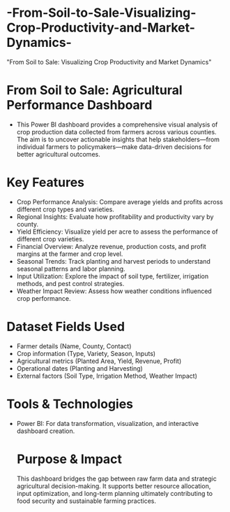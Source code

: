 # -From-Soil-to-Sale-Visualizing-Crop-Productivity-and-Market-Dynamics-
"From Soil to Sale: Visualizing Crop Productivity and Market Dynamics"
# From Soil to Sale: Agricultural Performance Dashboard
- This Power BI dashboard provides a comprehensive visual analysis of crop production data collected from farmers across various counties. The aim is to uncover actionable insights that help stakeholders—from individual farmers to policymakers—make data-driven decisions for better agricultural outcomes.
# Key Features
- Crop Performance Analysis: Compare average yields and profits across different crop types and varieties.
- Regional Insights: Evaluate how profitability and productivity vary by county.
- Yield Efficiency: Visualize yield per acre to assess the performance of different crop varieties.
- Financial Overview: Analyze revenue, production costs, and profit margins at the farmer and crop level.
- Seasonal Trends: Track planting and harvest periods to understand seasonal patterns and labor planning.
- Input Utilization: Explore the impact of soil type, fertilizer, irrigation methods, and pest control strategies.
- Weather Impact Review: Assess how weather conditions influenced crop performance.

# Dataset Fields Used
- Farmer details (Name, County, Contact)
- Crop information (Type, Variety, Season, Inputs)
- Agricultural metrics (Planted Area, Yield, Revenue, Profit)
- Operational dates (Planting and Harvesting)
- External factors (Soil Type, Irrigation Method, Weather Impact)

# Tools & Technologies
- Power BI: For data transformation, visualization, and interactive dashboard creation.

  # Purpose & Impact
  This dashboard bridges the gap between raw farm data and strategic agricultural decision-making.
  It supports better resource allocation, input optimization, and long-term planning ultimately contributing to food security and sustainable farming practices.
  
